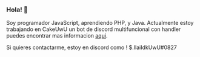 ### Hola! 👐
Soy programador JavaScript, aprendiendo PHP, y Java.
Actualmente estoy trabajando en CakeUwU un bot de discord multifuncional con handler puedes encontrar mas informacion [aqui](https://discord.gg/2h7JrfNm).

Si quieres contactarme, estoy en discord como ! $.IlaiIdkUwU#0827
<!--
**ilaicraftYT/ilaicraftYT** is a ✨ _special_ ✨ repository because its `README.md` (this file) appears on your GitHub profile.

Here are some ideas to get you started:

- 🔭 I’m currently working on ...
- 🌱 I’m currently learning ...
- 👯 I’m looking to collaborate on ...
- 🤔 I’m looking for help with ...
- 💬 Ask me about ...
- 📫 How to reach me: ...
- 😄 Pronouns: ...
- ⚡ Fun fact: ...
-->
